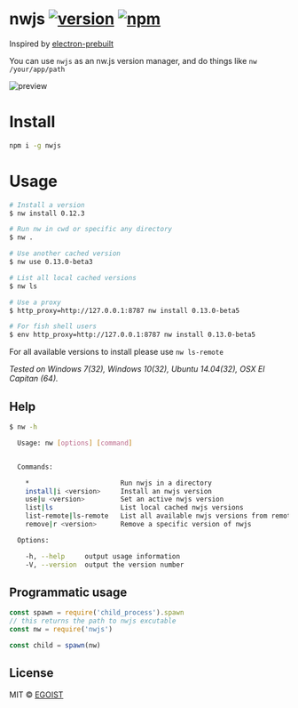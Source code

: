 # nwjs [![version](https://img.shields.io/npm/v/nwjs.svg)](https://www.npmjs.com/package/nwjs) [![npm](https://img.shields.io/npm/dm/nwjs.svg)](https://www.npmjs.com/package/nwjs)

Inspired by [electron-prebuilt](https://github.com/mafintosh/electron-prebuilt)

You can use `nwjs` as an nw.js version manager, and do things like `nw /your/app/path`

![preview](http://ooo.0o0.ooo/2016/02/01/56af0ee357dab.gif)

# Install

```bash
npm i -g nwjs
```
# Usage

```bash
# Install a version
$ nw install 0.12.3

# Run nw in cwd or specific any directory
$ nw .

# Use another cached version
$ nw use 0.13.0-beta3

# List all local cached versions
$ nw ls

# Use a proxy
$ http_proxy=http://127.0.0.1:8787 nw install 0.13.0-beta5

# For fish shell users
$ env http_proxy=http://127.0.0.1:8787 nw install 0.13.0-beta5
```

For all available versions to install please use `nw ls-remote`

_Tested on Windows 7(32), Windows 10(32), Ubuntu 14.04(32), OSX El Capitan (64)._

## Help

```bash
$ nw -h

  Usage: nw [options] [command]


  Commands:

    *                       Run nwjs in a directory
    install|i <version>     Install an nwjs version
    use|u <version>         Set an active nwjs version
    list|ls                 List local cached nwjs versions
    list-remote|ls-remote   List all available nwjs versions from remote
    remove|r <version>      Remove a specific version of nwjs

  Options:

    -h, --help     output usage information
    -V, --version  output the version number
```

## Programmatic usage

```js
const spawn = require('child_process').spawn
// this returns the path to nwjs excutable
const nw = require('nwjs')

const child = spawn(nw)
```

## License

MIT &copy; [EGOIST](https://github.com/egoist)
